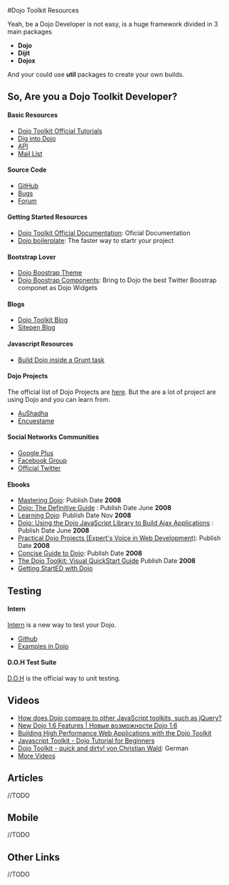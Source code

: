 #Dojo Toolkit Resources

Yeah, be a Dojo Developer is not easy, is a huge framework divided in 3 main packages

* **Dojo**
* **Dijit**
* **Dojox**

And your could use **util** packages to create your own builds. 

## So, Are you a Dojo Toolkit Developer?


#### Basic Resources

* [Dojo Toolkit Official Tutorials](http://dojotoolkit.org/documentation/)
* [Dig into Dojo](http://net.tutsplus.com/sessions/dig-into-dojo/)
* [API](http://dojotoolkit.org/api/)
* [Mail List](http://mail.dojotoolkit.org/mailman/listinfo)


#### Source Code

* [GitHub](https://github.com/dojo)
* [Bugs](https://bugs.dojotoolkit.org/)
* [Forum](http://dojotoolkit.org/community/)
 
#### Getting Started Resources


* [Dojo Toolkit Official Documentation](http://dojotoolkit.org/documentation/): Oficial Documentation
* [Dojo boilerplate](https://github.com/csnover/dojo-boilerplate): The faster way to startr your project 

#### Bootstrap Lover

* [Dojo Boostrap Theme](http://thesociable.github.io/dbootstrap/)
* [Dojo Boostrap Components](http://dojobootstrap.com/): Bring to Dojo the best Twitter Boostrap componet as Dojo Widgets

#### Blogs

* [Dojo Toolkit Blog](http://dojotoolkit.org/blog/)
* [Sitepen Blog](http://www.sitepen.com/blog/)

#### Javascript Resources

* [Build Dojo inside a Grunt task](https://github.com/phated/grunt-dojo)


#### Dojo Projects

The official list of Dojo Projects are [here](http://dojofoundation.org/projects/). But the are a lot of project are using Dojo and you can learn from.

* [AuShadha](https://github.com/dreaswar/AuShadha)
* [Encuestame](https://github.com/encuestame/encuestame)


#### Social Networks Communities

* [Google Plus](https://plus.google.com/106701567946037375891/posts)
* [Facebook Group](https://www.facebook.com/groups/4375511291/)
* [Official Twitter](https://twitter.com/dojo)

#### Ebooks

* [Mastering Dojo](http://shop.oreilly.com/product/9781934356111.do): Publish Date **2008**
* [Dojo: The Definitive Guide](http://shop.oreilly.com/product/9780596516482.do) : Publish Date June **2008**
* [Learning Dojo](http://shop.oreilly.com/product/9781847192684.do): Publish Date Nov **2008**
* [Dojo: Using the Dojo JavaScript Library to Build Ajax Applications](http://books.google.at/books?id=udhiIz1WAokC&printsec=frontcover&dq=inauthor:%22James+E.+Harmon%22&hl=en&sa=X&ei=iURQUrPhNIWWswbTs4DwDA&ved=0CC8Q6AEwAA#v=onepage&q&f=false) : Publish Date June **2008**
* [Practical Dojo Projects (Expert's Voice in Web Development)](http://www.amazon.com/Practical-Dojo-Projects/dp/1430210664): Publish Date **2008**
* [Concise Guide to Dojo](http://www.amazon.com/Concise-Guide-Dojo-Wrox-Programmer/dp/0470452021/): Publish Date **2008**
* [The Dojo Toolkit: Visual QuickStart Guide](http://www.amazon.com/gp/product/0321605128/) Publish Date **2008**
* [Getting StartED with Dojo](http://www.amazon.com/gp/product/1430225211/)
 
## Testing

#### Intern

[Intern](http://theintern.io/) is a new way to test your Dojo.

 * [Github](https://github.com/theintern/intern)
 * [Examples in Dojo](https://github.com/theintern/intern-examples/tree/master/dojo-example)
 
#### D.O.H Test Suite 

[D.O.H](http://dojotoolkit.org/documentation/tutorials/1.9/recipes/doh_testsuite/) is the official way to unit testing.

## Videos

* [How does Dojo compare to other JavaScript toolkits, such as jQuery?](http://www.youtube.com/watch?v=YWcbEn1xB3Q)
* [New Dojo 1.6 Features | Новые возможности Dojo 1.6](http://www.youtube.com/watch?v=lFf7LpDgu7o)
* [Building High Performance Web Applications with the Dojo Toolkit](http://www.youtube.com/watch?v=giIMjRWqbgo)
* [Javascript Toolkit - Dojo Tutorial for Beginners](http://www.youtube.com/watch?v=Q3S3yb8OlTU)
* [Dojo Toolkit - quick and dirty! von Christian Wald](http://www.youtube.com/watch?v=qh4SzDY-38A): German
* [More Videos](http://www.youtube.com/channel/HCS7l7VsbrNPM)

## Articles

//TODO

## Mobile

//TODO

## Other Links

//TODO